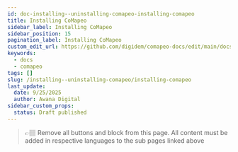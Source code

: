 ```yaml
---
id: doc-installing--uninstalling-comapeo-installing-comapeo
title: Installing CoMapeo
sidebar_label: Installing CoMapeo
sidebar_position: 15
pagination_label: Installing CoMapeo
custom_edit_url: https://github.com/digidem/comapeo-docs/edit/main/docs/installing--uninstalling-comapeo/installing-comapeo.md
keywords:
  - docs
  - comapeo
tags: []
slug: /installing--uninstalling-comapeo/installing-comapeo
last_update:
  date: 9/25/2025
  author: Awana Digital
sidebar_custom_props:
  status: Draft published
---
```


> 👉🏽 Remove all buttons and block from this page. All content must be added in respective languages to the sub pages linked above

